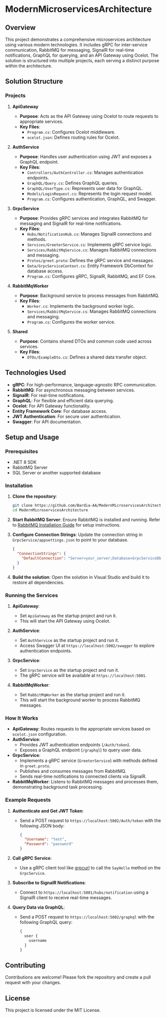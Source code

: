 # ModernMicroservicesArchitecture

## Overview

This project demonstrates a comprehensive microservices architecture using various modern technologies. It includes gRPC for inter-service communication, RabbitMQ for messaging, SignalR for real-time notifications, GraphQL for querying, and an API Gateway using Ocelot. The solution is structured into multiple projects, each serving a distinct purpose within the architecture.

## Solution Structure

### Projects

1. **ApiGateway**
   - **Purpose**: Acts as the API Gateway using Ocelot to route requests to appropriate services.
   - **Key Files**:
     - `Program.cs`: Configures Ocelot middleware.
     - `ocelot.json`: Defines routing rules for Ocelot.

2. **AuthService**
   - **Purpose**: Handles user authentication using JWT and exposes a GraphQL endpoint.
   - **Key Files**:
     - `Controllers/AuthController.cs`: Manages authentication endpoints.
     - `GraphQL/Query.cs`: Defines GraphQL queries.
     - `GraphQL/UserType.cs`: Represents user data for GraphQL.
     - `Models/LoginRequest.cs`: Represents the login request model.
     - `Program.cs`: Configures authentication, GraphQL, and Swagger.

3. **GrpcService**
   - **Purpose**: Provides gRPC services and integrates RabbitMQ for messaging and SignalR for real-time notifications.
   - **Key Files**:
     - `Hubs/NotificationHub.cs`: Manages SignalR connections and methods.
     - `Services/GreeterService.cs`: Implements gRPC service logic.
     - `Services/RabbitMqService.cs`: Manages RabbitMQ connections and messaging.
     - `Protos/greet.proto`: Defines the gRPC service and messages.
     - `Data/GrpcServiceContext.cs`: Entity Framework DbContext for database access.
     - `Program.cs`: Configures gRPC, SignalR, RabbitMQ, and EF Core.

4. **RabbitMqWorker**
   - **Purpose**: Background service to process messages from RabbitMQ.
   - **Key Files**:
     - `Worker.cs`: Implements the background worker logic.
     - `Services/RabbitMqService.cs`: Manages RabbitMQ connections and messaging.
     - `Program.cs`: Configures the worker service.

5. **Shared**
   - **Purpose**: Contains shared DTOs and common code used across services.
   - **Key Files**:
     - `DTOs/ExampleDto.cs`: Defines a shared data transfer object.

## Technologies Used

- **gRPC**: For high-performance, language-agnostic RPC communication.
- **RabbitMQ**: For asynchronous messaging between services.
- **SignalR**: For real-time notifications.
- **GraphQL**: For flexible and efficient data querying.
- **Ocelot**: For API Gateway functionality.
- **Entity Framework Core**: For database access.
- **JWT Authentication**: For secure user authentication.
- **Swagger**: For API documentation.

## Setup and Usage

### Prerequisites

- .NET 8 SDK
- RabbitMQ Server
- SQL Server or another supported database

### Installation

1. **Clone the repository**:
   ```bash
   git clone https://github.com/Bardia-AA/ModernMicroservicesArchitecture.git
   cd ModernMicroservicesArchitecture
   ```

2. **Start RabbitMQ Server**:
   Ensure RabbitMQ is installed and running. Refer to [RabbitMQ Installation Guide](https://www.rabbitmq.com/download.html) for setup instructions.

3. **Configure Connection Strings**:
   Update the connection string in `GrpcService/appsettings.json` to point to your database.
   ```json
   {
     "ConnectionStrings": {
       "DefaultConnection": "Server=your_server;Database=GrpcServiceDb;Trusted_Connection=True;MultipleActiveResultSets=true"
     }
   }
   ```

4. **Build the solution**:
   Open the solution in Visual Studio and build it to restore all dependencies.

### Running the Services

1. **ApiGateway**:
   - Set `ApiGateway` as the startup project and run it.
   - This will start the API Gateway using Ocelot.

2. **AuthService**:
   - Set `AuthService` as the startup project and run it.
   - Access Swagger UI at `https://localhost:5002/swagger` to explore authentication endpoints.

3. **GrpcService**:
   - Set `GrpcService` as the startup project and run it.
   - The gRPC service will be available at `https://localhost:5001`.

4. **RabbitMqWorker**:
   - Set `RabbitMqWorker` as the startup project and run it.
   - This will start the background worker to process RabbitMQ messages.

### How It Works

- **ApiGateway**: Routes requests to the appropriate services based on `ocelot.json` configuration.
- **AuthService**:
  - Provides JWT authentication endpoints (`/Auth/token`).
  - Exposes a GraphQL endpoint (`/graphql`) to query user data.
- **GrpcService**:
  - Implements a gRPC service (`GreeterService`) with methods defined in `greet.proto`.
  - Publishes and consumes messages from RabbitMQ.
  - Sends real-time notifications to connected clients via SignalR.
- **RabbitMqWorker**: Listens to RabbitMQ messages and processes them, demonstrating background task processing.

### Example Requests

1. **Authenticate and Get JWT Token**:
   - Send a POST request to `https://localhost:5002/Auth/token` with the following JSON body:
     ```json
     {
       "Username": "test",
       "Password": "password"
     }
     ```

2. **Call gRPC Service**:
   - Use a gRPC client tool like [grpcurl](https://github.com/fullstorydev/grpcurl) to call the `SayHello` method on the `GrpcService`.

3. **Subscribe to SignalR Notifications**:
   - Connect to `https://localhost:5001/hubs/notification` using a SignalR client to receive real-time messages.

4. **Query Data via GraphQL**:
   - Send a POST request to `https://localhost:5002/graphql` with the following GraphQL query:
     ```graphql
     {
       user {
         username
       }
     }
     ```

## Contributing

Contributions are welcome! Please fork the repository and create a pull request with your changes.

## License

This project is licensed under the MIT License.
